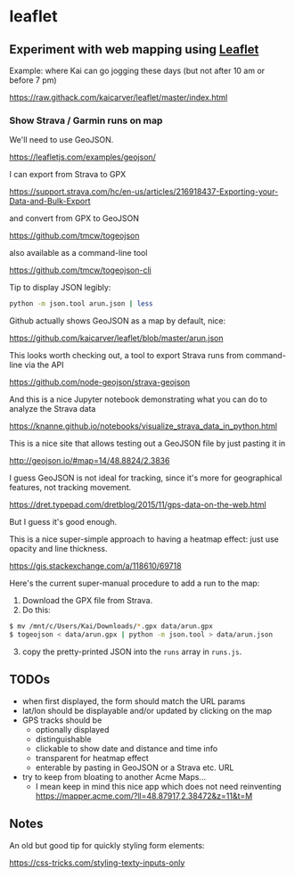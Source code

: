# leaflet

## Experiment with web mapping using [Leaflet](https://leafletjs.com/)

Example: where Kai can go jogging these days
(but not after 10 am or before 7 pm)

https://raw.githack.com/kaicarver/leaflet/master/index.html

### Show Strava / Garmin runs on map

We'll need to use GeoJSON.

https://leafletjs.com/examples/geojson/

I can export from Strava to GPX

https://support.strava.com/hc/en-us/articles/216918437-Exporting-your-Data-and-Bulk-Export

and convert from GPX to GeoJSON

https://github.com/tmcw/togeojson

also available as a command-line tool

https://github.com/tmcw/togeojson-cli

Tip to display JSON legibly:

```bash
python -m json.tool arun.json | less
```

Github actually shows GeoJSON as a map by default, nice:

https://github.com/kaicarver/leaflet/blob/master/arun.json

This looks worth checking out, a tool to export Strava runs from command-line via the API

https://github.com/node-geojson/strava-geojson

And this is a nice Jupyter notebook demonstrating what you can do to analyze the Strava data

https://knanne.github.io/notebooks/visualize_strava_data_in_python.html

This is a nice site that allows testing out a GeoJSON file by just pasting it in

http://geojson.io/#map=14/48.8824/2.3836

I guess GeoJSON is not ideal for tracking, since it's more for geographical features, not tracking movement.

https://dret.typepad.com/dretblog/2015/11/gps-data-on-the-web.html

But I guess it's good enough.

This is a nice super-simple approach to having a heatmap effect: just use opacity and line thickness.

https://gis.stackexchange.com/a/118610/69718

Here's the current super-manual procedure to add a run to the map:

1. Download the GPX file from Strava.
2. Do this:

```bash
$ mv /mnt/c/Users/Kai/Downloads/*.gpx data/arun.gpx
$ togeojson < data/arun.gpx | python -m json.tool > data/arun.json
```

3. copy the pretty-printed JSON into the `runs` array in `runs.js`.


## TODOs

* when first displayed, the form should match the URL params 
* lat/lon should be displayable and/or updated by clicking on the map
* GPS tracks should be
  * optionally displayed
  * distinguishable
  * clickable to show date and distance and time info
  * transparent for heatmap effect
  * enterable by pasting in GeoJSON or a Strava etc. URL
* try to keep from bloating to another Acme Maps...
  * I mean keep in mind this nice app which does not need reinventing https://mapper.acme.com/?ll=48.87917,2.38472&z=11&t=M

## Notes

An old but good tip for quickly styling form elements:

https://css-tricks.com/styling-texty-inputs-only
